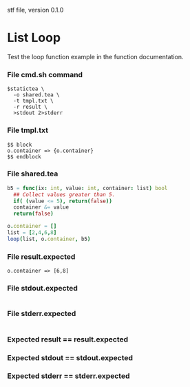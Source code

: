 stf file, version 0.1.0

# List Loop

Test the loop function example in the function documentation.

### File cmd.sh command

~~~
$statictea \
  -o shared.tea \
  -t tmpl.txt \
  -r result \
  >stdout 2>stderr
~~~


### File tmpl.txt

~~~
$$ block
o.container => {o.container}
$$ endblock
~~~

### File shared.tea

~~~ nim
b5 = func(ix: int, value: int, container: list) bool
  ## Collect values greater than 5.
  if( (value <= 5), return(false))
  container &= value
  return(false)

o.container = []
list = [2,4,6,8]
loop(list, o.container, b5)
~~~

### File result.expected

~~~
o.container => [6,8]
~~~

### File stdout.expected

~~~
~~~

### File stderr.expected

~~~
~~~

### Expected result == result.expected
### Expected stdout == stdout.expected
### Expected stderr == stderr.expected

